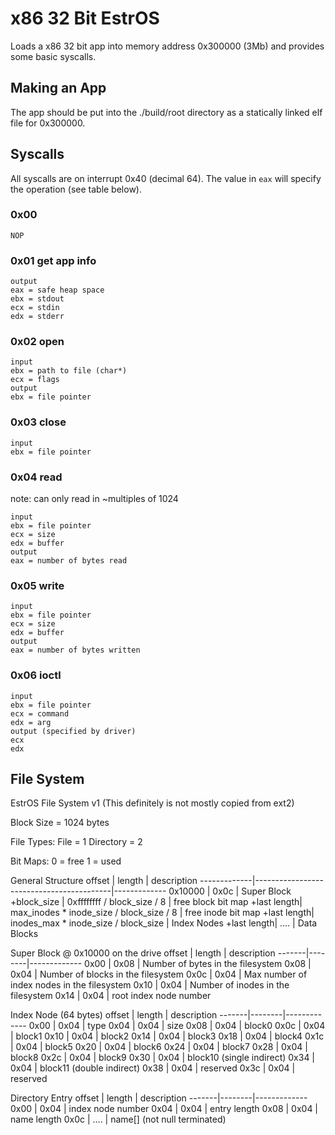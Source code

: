 # x86 32 Bit EstrOS 

Loads a x86 32 bit app into memory address 0x300000 (3Mb) and provides some basic syscalls.

## Making an App

The app should be put into the ./build/root directory as a statically linked elf file for 0x300000.

## Syscalls

All syscalls are on interrupt 0x40 (decimal 64).
The value in `eax` will specify the operation (see table below).

### 0x00
```
NOP
```

### 0x01 get app info
```
output
eax = safe heap space
ebx = stdout
ecx = stdin
edx = stderr
```

### 0x02 open
```
input
ebx = path to file (char*)
ecx = flags
output
ebx = file pointer
```

### 0x03 close
```
input
ebx = file pointer
```

### 0x04 read
note: can only read in ~multiples of 1024 
```
input
ebx = file pointer
ecx = size
edx = buffer
output
eax = number of bytes read
```

### 0x05 write
```
input
ebx = file pointer
ecx = size
edx = buffer
output
eax = number of bytes written
```

### 0x06 ioctl
```
input
ebx = file pointer
ecx = command
edx = arg
output (specified by driver)
ecx
edx
```



## File System
EstrOS File System v1
(This definitely is not mostly copied from ext2)

Block Size = 1024 bytes

File Types:
File = 1
Directory = 2

Bit Maps:
0 = free
1 = used

General Structure
offset       | length                                   | description
-------------|------------------------------------------|-------------
 0x10000     | 0x0c                                     | Super Block
 +block_size | 0xffffffff / block_size / 8              | free block bit map
 +last length| max_inodes * inode_size / block_size / 8 | free inode bit map
 +last length| inodes_max * inode_size / block_size     | Index Nodes
 +last length| ....                                     | Data Blocks

Super Block @ 0x10000 on the drive
offset | length | description
-------|--------|-------------
0x00   | 0x08   | Number of bytes in the filesystem
0x08   | 0x04   | Number of blocks in the filesystem
0x0c   | 0x04   | Max number of index nodes in the filesystem
0x10   | 0x04   | Number of inodes in the filesystem
0x14   | 0x04   | root index node number

Index Node (64 bytes)
offset | length | description
-------|--------|-------------
0x00   | 0x04   | type
0x04   | 0x04   | size
0x08   | 0x04   | block0
0x0c   | 0x04   | block1
0x10   | 0x04   | block2
0x14   | 0x04   | block3
0x18   | 0x04   | block4
0x1c   | 0x04   | block5
0x20   | 0x04   | block6
0x24   | 0x04   | block7
0x28   | 0x04   | block8
0x2c   | 0x04   | block9
0x30   | 0x04   | block10 (single indirect)
0x34   | 0x04   | block11 (double indirect)
0x38   | 0x04   | reserved 
0x3c   | 0x04   | reserved

Directory Entry
offset | length | description
-------|--------|-------------
0x00   | 0x04   | index node number
0x04   | 0x04   | entry length
0x08   | 0x04   | name length
0x0c   | ....   | name[] (not null terminated)

